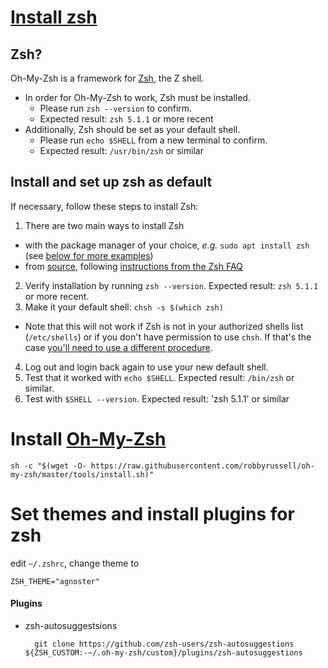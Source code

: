 # [Install zsh](https://github.com/robbyrussell/oh-my-zsh/wiki/Installing-ZSH)

## Zsh?

Oh-My-Zsh is a framework for  [Zsh](http://www.zsh.org/), the Z shell.

-   In order for Oh-My-Zsh to work, Zsh must be installed.
    -   Please run  `zsh --version`  to confirm.
    -   Expected result:  `zsh 5.1.1`  or more recent
-   Additionally, Zsh should be set as your default shell.
    -   Please run  `echo $SHELL`  from a new terminal to confirm.
    -   Expected result:  `/usr/bin/zsh`  or similar

## Install and set up zsh as default

If necessary, follow these steps to install Zsh:

1.  There are two main ways to install Zsh

-   with the package manager of your choice,  _e.g._  `sudo apt install zsh`  (see  [below for more examples](https://github.com/robbyrussell/oh-my-zsh/wiki/Installing-ZSH#how-to-install-zsh-in-many-platforms))
-   from  [source](http://zsh.sourceforge.net/Arc/source.html), following  [instructions from the Zsh FAQ](http://zsh.sourceforge.net/FAQ/zshfaq01.html#l7)

2.  Verify installation by running  `zsh --version`. Expected result:  `zsh 5.1.1`  or more recent.
3.  Make it your default shell:  `chsh -s $(which zsh)`

-   Note that this will not work if Zsh is not in your authorized shells list (`/etc/shells`) or if you don't have permission to use  `chsh`. If that's the case  [you'll need to use a different procedure](https://www.google.com/search?q=zsh+default+without+chsh).

4.  Log out and login back again to use your new default shell.
5.  Test that it worked with  `echo $SHELL`. Expected result:  `/bin/zsh`  or similar.
6.  Test with  `$SHELL --version`. Expected result: 'zsh 5.1.1' or similar

# Install [Oh-My-Zsh](https://github.com/robbyrussell/oh-my-zsh)

	sh -c "$(wget -O- https://raw.githubusercontent.com/robbyrussell/oh-my-zsh/master/tools/install.sh)"

# Set themes and install plugins for zsh

edit  `~/.zshrc`, change theme to

	ZSH_THEME="agnoster"

#### Plugins

- zsh-autosuggestsions

		git clone https://github.com/zsh-users/zsh-autosuggestions ${ZSH_CUSTOM:-~/.oh-my-zsh/custom}/plugins/zsh-autosuggestions
<!--stackedit_data:
eyJoaXN0b3J5IjpbLTIwNDM4MjY1MjFdfQ==
-->